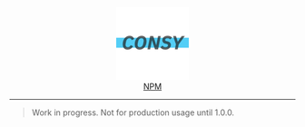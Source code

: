 <p align="center">
  <img width="128" src="https://github.com/ScarletFlash/consy/raw/main/assets/logo.png">
  <br>
  <a href="https://www.npmjs.com/package/consy" target="_blank">NPM</a>
</p>

---

> Work in progress. Not for production usage until 1.0.0.
